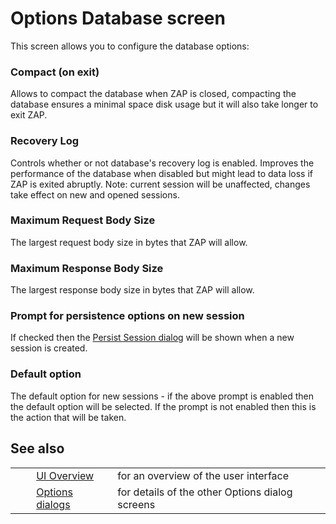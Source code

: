 # Options Database screen #

This screen allows you to configure the database options:

### Compact (on exit) ###

Allows to compact the database when ZAP is closed, compacting the database ensures a minimal space disk usage but it will also take longer to exit ZAP.

### Recovery Log ###

Controls whether or not database's recovery log is enabled.
Improves the performance of the database when disabled but might lead to data loss if ZAP is exited abruptly.
Note: current session will be unaffected, changes take effect on new and opened sessions.

### Maximum Request Body Size ###

The largest request body size in bytes that ZAP will allow.

### Maximum Response Body Size ###

The largest response body size in bytes that ZAP will allow.

### Prompt for persistence options on new session ###

If checked then the [Persist Session dialog][] will be shown when a new session is created.

### Default option ###

The default option for new sessions - if the above prompt is enabled then the default option will be selected.
If the prompt is not enabled then this is the action that will be taken.

## See also ##

<table> 
 <tbody>
  <tr>
   <td>&nbsp;&nbsp;&nbsp;&nbsp;</td>
   <td> <a href="HelpUiOverview" rel="nofollow">UI Overview</a></td>
   <td>for an overview of the user interface</td>
  </tr> 
  <tr>
   <td>&nbsp;&nbsp;&nbsp;&nbsp;</td>
   <td> <a href="HelpUiDialogsOptionsOptions" rel="nofollow">Options dialogs</a></td>
   <td>for details of the other Options dialog screens</td>
  </tr> 
 </tbody>
</table>


[Persist Session dialog]: HelpUiDialogsPersistsession
